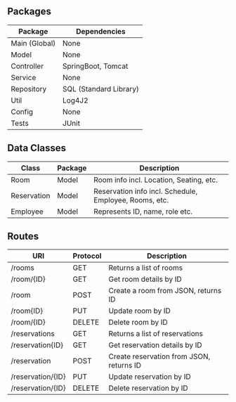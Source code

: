 
## Packages
| Package | Dependencies|
| - | - |
| Main (Global) | None |
| Model | None |
| Controller | SpringBoot, Tomcat |
| Service | None |
| Repository | SQL (Standard Library) |
| Util | Log4J2 |
| Config | None |
| Tests | JUnit |

## Data Classes
| Class | Package | Description |
| - | - | - |
| Room | Model | Room info incl. Location, Seating, etc. |
| Reservation | Model | Reservation info incl. Schedule, Employee, Rooms, etc. | 
| Employee | Model | Represents ID, name, role etc.|


## Routes
| URI | Protocol | Description |
| - | - | - |
| /rooms | GET | Returns a list of rooms |
| /room/{ID} | GET | Get room details by ID |
| /room | POST | Create a room from JSON, returns ID |
| /room{ID} | PUT | Update room by ID |
| /room/{ID} | DELETE | Delete room by ID |
| /reservations | GET | Returns a list of reservations |
| /reservation{ID} | GET | Get reservation details by ID |
| /reservation | POST | Create reservation from JSON, returns ID | 
| /reservation/{ID} | PUT | Update reservation by ID |
| /reservation/{ID} | DELETE | Delete reservation by ID | 